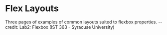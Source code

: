 # Flex Layouts


Three pages of examples of common layouts suited to flexbox properties.
-- credit: Lab2: Flexbox (IST 363 - Syracuse University)